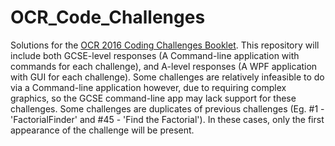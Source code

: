 # OCR_Code_Challenges
Solutions for the [OCR 2016 Coding Challenges Booklet](https://www.ocr.org.uk/Images/260930-coding-challenges-booklet.pdf).
This repository will include both GCSE-level responses (A Command-line application with commands for each challenge), and A-level responses (A WPF application with GUI for each challenge).
Some challenges are relatively infeasible to do via a Command-line application however, due to requiring complex graphics, so the GCSE command-line app may lack support for these challenges.
Some challenges are duplicates of previous challenges (Eg. #1 - 'FactorialFinder' and #45 - 'Find the Factorial'). In these cases, only the first appearance of the challenge will be present.
